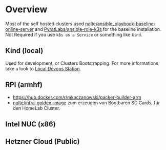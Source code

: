 # Overview

Most of the self hosted clusters used [nolte/ansible_playbook-baseline-online-server](https://github.com/nolte/ansible_playbook-baseline-online-server) and
[PyratLabs/ansible-role-k3s](https://github.com/PyratLabs/ansible-role-k3s) for the baseline installation. Not Required if you use `k8s as a Service` or something like `kind`.

## Kind (local)

Used for development, or Clusters Bootstrapping. For more informations take a look to [Local Devops Station](./local-kind-devops-station/index.md).

## RPI (armhf)

* https://hub.docker.com/r/mkaczanowski/packer-builder-arm
* [nolte/infra-golden-image](https://github.com/nolte/infra-golden-image) zum erzeugen von Bootbaren SD Cards, für den HomeLab Cluster.

## Intel NUC (x86)

## Hetzner Cloud (Public)
